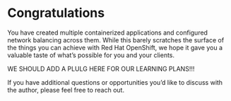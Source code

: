 # Congratulations

You have created multiple containerized applications and configured network balancing across them. While this barely scratches the surface of the things you can achieve with Red Hat OpenShift, we hope it gave you a valuable taste of what’s possible for you and your clients.

WE SHOULD ADD A PLULG HERE FOR OUR LEARNING PLANS!!!

If you have additional questions or opportunities you’d like to discuss with the author, please feel free to reach out.
